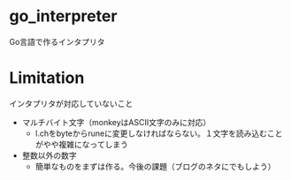 # go_interpreter
Go言語で作るインタプリタ

# Limitation
インタプリタが対応していないこと
- マルチバイト文字（monkeyはASCII文字のみに対応）
    - l.chをbyteからruneに変更しなければならない。１文字を読み込むことがやや複雑になってしまう
- 整数以外の数字
    - 簡単なものをまずは作る。今後の課題（ブログのネタにでもしよう）